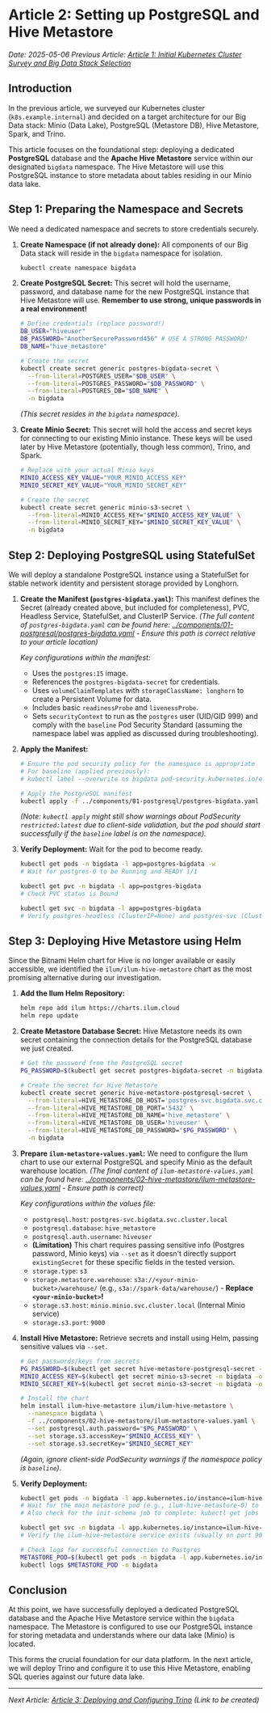 # Article 2: Setting up PostgreSQL and Hive Metastore

*Date: 2025-05-06*
*Previous Article: [Article 1: Initial Kubernetes Cluster Survey and Big Data Stack Selection](./01-initial-survey-and-stack-selection.md)*

## Introduction

In the previous article, we surveyed our Kubernetes cluster (`k8s.example.internal`) and decided on a target architecture for our Big Data stack: Minio (Data Lake), PostgreSQL (Metastore DB), Hive Metastore, Spark, and Trino.

This article focuses on the foundational step: deploying a dedicated **PostgreSQL** database and the **Apache Hive Metastore** service within our designated `bigdata` namespace. The Hive Metastore will use this PostgreSQL instance to store metadata about tables residing in our Minio data lake.

## Step 1: Preparing the Namespace and Secrets

We need a dedicated namespace and secrets to store credentials securely.

1.  **Create Namespace (if not already done):**
    All components of our Big Data stack will reside in the `bigdata` namespace for isolation.
    ```bash
    kubectl create namespace bigdata
    ```

2.  **Create PostgreSQL Secret:**
    This secret will hold the username, password, and database name for the new PostgreSQL instance that Hive Metastore will use. **Remember to use strong, unique passwords in a real environment!**
    ```bash
    # Define credentials (replace password!)
    DB_USER="hiveuser"
    DB_PASSWORD="AnotherSecurePassword456" # USE A STRONG PASSWORD!
    DB_NAME="hive_metastore"

    # Create the secret
    kubectl create secret generic postgres-bigdata-secret \
      --from-literal=POSTGRES_USER="$DB_USER" \
      --from-literal=POSTGRES_PASSWORD="$DB_PASSWORD" \
      --from-literal=POSTGRES_DB="$DB_NAME" \
      -n bigdata
    ```
    *(This secret resides in the `bigdata` namespace).*

3.  **Create Minio Secret:**
    This secret will hold the access and secret keys for connecting to our existing Minio instance. These keys will be used later by Hive Metastore (potentially, though less common), Trino, and Spark.
    ```bash
    # Replace with your actual Minio keys
    MINIO_ACCESS_KEY_VALUE="YOUR_MINIO_ACCESS_KEY"
    MINIO_SECRET_KEY_VALUE="YOUR_MINIO_SECRET_KEY"

    # Create the secret
    kubectl create secret generic minio-s3-secret \
      --from-literal=MINIO_ACCESS_KEY="$MINIO_ACCESS_KEY_VALUE" \
      --from-literal=MINIO_SECRET_KEY="$MINIO_SECRET_KEY_VALUE" \
      -n bigdata
    ```

## Step 2: Deploying PostgreSQL using StatefulSet

We will deploy a standalone PostgreSQL instance using a StatefulSet for stable network identity and persistent storage provided by Longhorn.

1.  **Create the Manifest (`postgres-bigdata.yaml`):**
    This manifest defines the Secret (already created above, but included for completeness), PVC, Headless Service, StatefulSet, and ClusterIP Service.
    *(The full content of `postgres-bigdata.yaml` can be found here: [../components/01-postgresql/postgres-bigdata.yaml](../components/01-postgresql/postgres-bigdata.yaml) - Ensure this path is correct relative to your article location)*

    *Key configurations within the manifest:*
    *   Uses the `postgres:15` image.
    *   References the `postgres-bigdata-secret` for credentials.
    *   Uses `volumeClaimTemplates` with `storageClassName: longhorn` to create a Persistent Volume for data.
    *   Includes basic `readinessProbe` and `livenessProbe`.
    *   Sets `securityContext` to run as the `postgres` user (UID/GID 999) and comply with the `baseline` Pod Security Standard (assuming the namespace label was applied as discussed during troubleshooting).

2.  **Apply the Manifest:**
    ```bash
    # Ensure the pod security policy for the namespace is appropriate
    # For baseline (applied previously):
    # kubectl label --overwrite ns bigdata pod-security.kubernetes.io/enforce=baseline

    # Apply the PostgreSQL manifest
    kubectl apply -f ../components/01-postgresql/postgres-bigdata.yaml
    ```
    *(Note: `kubectl apply` might still show warnings about PodSecurity `restricted:latest` due to client-side validation, but the pod should start successfully if the `baseline` label is on the namespace).*

3.  **Verify Deployment:**
    Wait for the pod to become ready.
    ```bash
    kubectl get pods -n bigdata -l app=postgres-bigdata -w
    # Wait for postgres-0 to be Running and READY 1/1

    kubectl get pvc -n bigdata -l app=postgres-bigdata
    # Check PVC status is Bound

    kubectl get svc -n bigdata -l app=postgres-bigdata
    # Verify postgres-headless (ClusterIP=None) and postgres-svc (ClusterIP assigned) exist
    ```

## Step 3: Deploying Hive Metastore using Helm

Since the Bitnami Helm chart for Hive is no longer available or easily accessible, we identified the `ilum/ilum-hive-metastore` chart as the most promising alternative during our investigation.

1.  **Add the Ilum Helm Repository:**
    ```bash
    helm repo add ilum https://charts.ilum.cloud
    helm repo update
    ```

2.  **Create Metastore Database Secret:**
    Hive Metastore needs its own secret containing the connection details for the PostgreSQL database we just created.
    ```bash
    # Get the password from the PostgreSQL secret
    PG_PASSWORD=$(kubectl get secret postgres-bigdata-secret -n bigdata -o jsonpath='{.data.POSTGRES_PASSWORD}' | base64 --decode)

    # Create the secret for Hive Metastore
    kubectl create secret generic hive-metastore-postgresql-secret \
      --from-literal=HIVE_METASTORE_DB_HOST='postgres-svc.bigdata.svc.cluster.local' \
      --from-literal=HIVE_METASTORE_DB_PORT='5432' \
      --from-literal=HIVE_METASTORE_DB_NAME='hive_metastore' \
      --from-literal=HIVE_METASTORE_DB_USER='hiveuser' \
      --from-literal=HIVE_METASTORE_DB_PASSWORD="$PG_PASSWORD" \
      -n bigdata
    ```

3.  **Prepare `ilum-metastore-values.yaml`:**
    We need to configure the Ilum chart to use our external PostgreSQL and specify Minio as the default warehouse location.
    *(The final content of `ilum-metastore-values.yaml` can be found here: [../components/02-hive-metastore/ilum-metastore-values.yaml](../components/02-hive-metastore/ilum-metastore-values.yaml) - Ensure path is correct)*

    *Key configurations within the values file:*
    *   `postgresql.host`: `postgres-svc.bigdata.svc.cluster.local`
    *   `postgresql.database`: `hive_metastore`
    *   `postgresql.auth.username`: `hiveuser`
    *   **(Limitation)** This chart requires passing sensitive info (Postgres password, Minio keys) via `--set` as it doesn't directly support `existingSecret` for these specific fields in the tested version.
    *   `storage.type`: `s3`
    *   `storage.metastore.warehouse`: `s3a://<your-minio-bucket>/warehouse/` (e.g., `s3a://spark-data/warehouse/`) - **Replace `<your-minio-bucket>`!**
    *   `storage.s3.host`: `minio.minio.svc.cluster.local` (Internal Minio service)
    *   `storage.s3.port`: `9000`

4.  **Install Hive Metastore:**
    Retrieve secrets and install using Helm, passing sensitive values via `--set`.
    ```bash
    # Get passwords/keys from secrets
    PG_PASSWORD=$(kubectl get secret hive-metastore-postgresql-secret -n bigdata -o jsonpath='{.data.HIVE_METASTORE_DB_PASSWORD}' | base64 --decode)
    MINIO_ACCESS_KEY=$(kubectl get secret minio-s3-secret -n bigdata -o jsonpath='{.data.MINIO_ACCESS_KEY}' | base64 --decode)
    MINIO_SECRET_KEY=$(kubectl get secret minio-s3-secret -n bigdata -o jsonpath='{.data.MINIO_SECRET_KEY}' | base64 --decode)

    # Install the chart
    helm install ilum-hive-metastore ilum/ilum-hive-metastore \
      --namespace bigdata \
      -f ../components/02-hive-metastore/ilum-metastore-values.yaml \
      --set postgresql.auth.password="$PG_PASSWORD" \
      --set storage.s3.accessKey="$MINIO_ACCESS_KEY" \
      --set storage.s3.secretKey="$MINIO_SECRET_KEY"
    ```
    *(Again, ignore client-side PodSecurity warnings if the namespace policy is `baseline`)*.

5.  **Verify Deployment:**
    ```bash
    kubectl get pods -n bigdata -l app.kubernetes.io/instance=ilum-hive-metastore -w
    # Wait for the main metastore pod (e.g., ilum-hive-metastore-0) to be Running and READY 1/1
    # Also check for the init-schema job to complete: kubectl get jobs -n bigdata

    kubectl get svc -n bigdata -l app.kubernetes.io/instance=ilum-hive-metastore
    # Verify the ilum-hive-metastore service exists (usually on port 9083)

    # Check logs for successful connection to Postgres
    METASTORE_POD=$(kubectl get pods -n bigdata -l app.kubernetes.io/instance=ilum-hive-metastore,app.kubernetes.io/component=metastore -o jsonpath='{.items[0].metadata.name}')
    kubectl logs $METASTORE_POD -n bigdata
    ```

## Conclusion

At this point, we have successfully deployed a dedicated PostgreSQL database and the Apache Hive Metastore service within the `bigdata` namespace. The Metastore is configured to use our PostgreSQL instance for storing metadata and understands where our data lake (Minio) is located.

This forms the crucial foundation for our data platform. In the next article, we will deploy Trino and configure it to use this Hive Metastore, enabling SQL queries against our future data lake.

---
*Next Article: [Article 3: Deploying and Configuring Trino](./03-trino-setup-and-integration.md) (Link to be created)*

